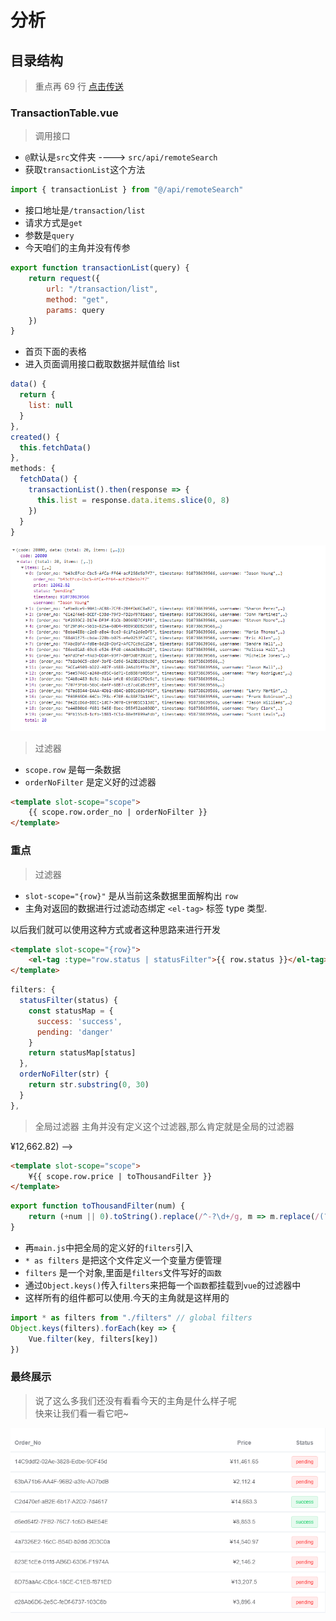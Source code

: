 # 分析

## 目录结构

> 重点再 69 行 [点击传送](#重点)

### TransactionTable.vue

> 调用接口

- `@`默认是`src`文件夹 ----> `src/api/remoteSearch`
- 获取`transactionList`这个方法

```js
import { transactionList } from "@/api/remoteSearch"
```

- 接口地址是`/transaction/list`
- 请求方式是`get`
- 参数是`query`
- 今天咱们的主角并没有传参

```js
export function transactionList(query) {
	return request({
		url: "/transaction/list",
		method: "get",
		params: query
	})
}
```

- 首页下面的表格
- 进入页面调用接口截取数据并赋值给 list

```js
data() {
  return {
    list: null
  }
},
created() {
  this.fetchData()
},
methods: {
  fetchData() {
    transactionList().then(response => {
      this.list = response.data.items.slice(0, 8)
    })
  }
}
```

![Image text](./img/tableDataList.jpg)

> 过滤器

- `scope.row` 是每一条数据
- `orderNoFilter` 是定义好的过滤器

<!-- 对字符串截取只要前三十 -->

```html
<template slot-scope="scope">
	{{ scope.row.order_no | orderNoFilter }}
</template>
```

### 重点

> 过滤器

- `slot-scope="{row}"` 是从当前这条数据里面解构出 `row`
- 主角对返回的数据进行过滤动态绑定 `<el-tag>` 标签 type 类型.

以后我们就可以使用这种方式或者这种思路来进行开发

```html
<template slot-scope="{row}">
	<el-tag :type="row.status | statusFilter">{{ row.status }}</el-tag>
</template>
```

```js
filters: {
  statusFilter(status) {
    const statusMap = {
      success: 'success',
      pending: 'danger'
    }
    return statusMap[status]
  },
  orderNoFilter(str) {
    return str.substring(0, 30)
  }
},
```

> 全局过滤器
> 主角并没有定义这个过滤器,那么肯定就是全局的过滤器

<!-- 对数据进行正则匹配并返回( price: 12662.82 ----> ¥12,662.82) -->

```html
<template slot-scope="scope">
	¥{{ scope.row.price | toThousandFilter }}
</template>
```

```js
export function toThousandFilter(num) {
	return (+num || 0).toString().replace(/^-?\d+/g, m => m.replace(/(?=(?!\b)(\d{3})+$)/g, ","))
}
```

- 再`main.js`中把全局的定义好的`filters`引入
- `* as filters` 是把这个文件定义一个变量方便管理
- `filters` 是一个对象,里面是`filters`文件写好的`函数`
- 通过`Object.keys()`传入`filters`来把每一个`函数`都挂载到`vue`的过滤器中
- 这样所有的组件都可以使用.今天的主角就是这样用的

```js
import * as filters from "./filters" // global filters
Object.keys(filters).forEach(key => {
	Vue.filter(key, filters[key])
})
```

### 最终展示

> 说了这么多我们还没有看看今天的主角是什么样子呢\
> 快来让我们看一看它吧~

![Image text](./img/showTable.jpg)
